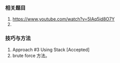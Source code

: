 ### 相关题目
1. https://www.youtube.com/watch?v=5IAq5jd8O7Y
2. 



### 技巧与方法
1. Approach #3 Using Stack [Accepted]
2. brute force 方法。